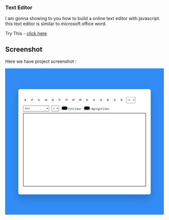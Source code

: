 ### Text Editor
I am gonna showing to you how to build a online text editor with javascript. this text editor is similar to microsoft office word.

Try This - [click here](https://text-editor-eight-beta.vercel.app/)

## Screenshot
Here we have project screenshot :

![screenshot](image.png)